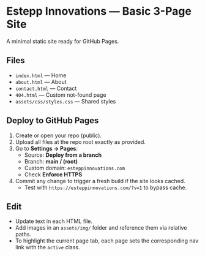 # Estepp Innovations — Basic 3-Page Site

A minimal static site ready for GitHub Pages.

## Files
- `index.html` — Home
- `about.html` — About
- `contact.html` — Contact
- `404.html` — Custom not-found page
- `assets/css/styles.css` — Shared styles

## Deploy to GitHub Pages
1. Create or open your repo (public).
2. Upload all files at the repo root exactly as provided.
3. Go to **Settings → Pages**:
   - Source: **Deploy from a branch**
   - Branch: **main / (root)**
   - Custom domain: `esteppinnovations.com`
   - Check **Enforce HTTPS**
4. Commit any change to trigger a fresh build if the site looks cached.
   - Test with `https://esteppinnovations.com/?v=1` to bypass cache.

## Edit
- Update text in each HTML file.
- Add images in an `assets/img/` folder and reference them via relative paths.
- To highlight the current page tab, each page sets the corresponding nav link with the `active` class.
